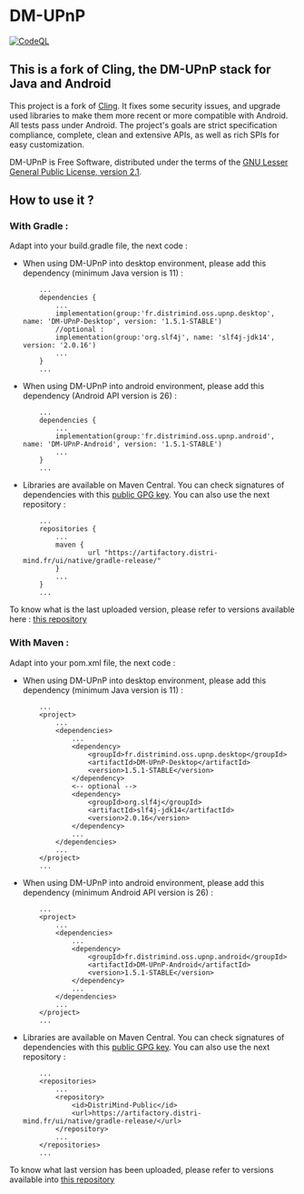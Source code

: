 DM-UPnP
====

[![CodeQL](https://github.com/JasonMahdjoub/DM-UPnP/actions/workflows/codeql-analysis.yml/badge.svg)](https://github.com/JasonMahdjoub/DM-UPnP/actions/workflows/codeql-analysis.yml)

This is a fork of Cling, the DM-UPnP stack for Java and Android
------------------------------------------------------------

This project is a fork of [Cling](https://github.com/4thline/cling). It fixes some security issues, and upgrade used libraries to make them more recent or more compatible with Android.
All tests pass under Android.
The project's goals are strict specification compliance, complete, clean and extensive APIs, as well as rich SPIs for easy customization.

DM-UPnP is Free Software, distributed under the terms of the [GNU Lesser General Public License, version 2.1](https://www.gnu.org/licenses/lgpl-2.1.html).

How to use it ?
---------------
### With Gradle :

Adapt into your build.gradle file, the next code :

 - When using DM-UPnP into desktop environment, please add this dependency (minimum Java version is 11) :
    ```
	    ...
	    dependencies {
		    ...
		    implementation(group:'fr.distrimind.oss.upnp.desktop', name: 'DM-UPnP-Desktop', version: '1.5.1-STABLE')
		    //optional :
		    implementation(group:'org.slf4j', name: 'slf4j-jdk14', version: '2.0.16')
		    ...
	    }
	    ...
    ```

 - When using DM-UPnP into android environment, please add this dependency (Android API version is 26) :

    ```
	    ...
	    dependencies {
		    ...
		    implementation(group:'fr.distrimind.oss.upnp.android', name: 'DM-UPnP-Android', version: '1.5.1-STABLE')
		    ...
	    }
	    ...
    ```

 - Libraries are available on Maven Central. You can check signatures of dependencies with this [public GPG key](key-2023-10-09.pub). You can also use the next repository : 
    ```
        ...
        repositories {
            ...
            maven {
                    url "https://artifactory.distri-mind.fr/ui/native/gradle-release/"
            }
            ...
        }
        ...
    ```

To know what is the last uploaded version, please refer to versions available here : [this repository](https://artifactory.distri-mind.fr/ui/native/DistriMind-Public/fr/distrimind/oss/upnp/)
### With Maven :
Adapt into your pom.xml file, the next code :
 - When using DM-UPnP into desktop environment, please add this dependency (minimum Java version is 11) :
    ```
        ...
        <project>
            ...
            <dependencies>
                ...
                <dependency>
                    <groupId>fr.distrimind.oss.upnp.desktop</groupId>
                    <artifactId>DM-UPnP-Desktop</artifactId>
                    <version>1.5.1-STABLE</version>
                </dependency>
                <-- optional -->
                <dependency>
                    <groupId>org.slf4j</groupId>
                    <artifactId>slf4j-jdk14</artifactId>
                    <version>2.0.16</version>
                </dependency>   
                ...
            </dependencies>
            ...
        </project>
        ...
    ```
   
 - When using DM-UPnP into android environment, please add this dependency (minimum Android API version is 26) :
    ```
        ...
        <project>
            ...
            <dependencies>
                ...
                <dependency>
                    <groupId>fr.distrimind.oss.upnp.android</groupId>
                    <artifactId>DM-UPnP-Android</artifactId>
                    <version>1.5.1-STABLE</version>
                </dependency>
                ...
            </dependencies>
            ...
        </project>
        ...
    ```
   
 - Libraries are available on Maven Central. You can check signatures of dependencies with this [public GPG key](key-2023-10-09.pub). You can also use the next repository : 
    ```
        ...
        <repositories>
            ...
            <repository>
                <id>DistriMind-Public</id>
                <url>https://artifactory.distri-mind.fr/ui/native/gradle-release/</url>
            </repository>
            ...
        </repositories>
        ...		
    ```
To know what last version has been uploaded, please refer to versions available into [this repository](https://artifactory.distri-mind.fr/ui/native/DistriMind-Public/fr/distrimind/oss/upnp/)


